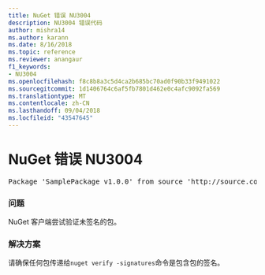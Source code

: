 ```yaml
---
title: NuGet 错误 NU3004
description: NU3004 错误代码
author: mishra14
ms.author: karann
ms.date: 8/16/2018
ms.topic: reference
ms.reviewer: anangaur
f1_keywords:
- NU3004
ms.openlocfilehash: f8c8b8a3c5d4ca2b685bc70ad0f90b33f9491022
ms.sourcegitcommit: 1d1406764c6af5fb7801d462e0c4afc9092fa569
ms.translationtype: MT
ms.contentlocale: zh-CN
ms.lasthandoff: 09/04/2018
ms.locfileid: "43547645"
---
```

# <a name="nuget-error-nu3004"></a>NuGet 错误 NU3004

<pre>Package 'SamplePackage v1.0.0' from source 'http://source.com/index.json': The package is not signed.</pre>

### <a name="issue"></a>问题

NuGet 客户端尝试验证未签名的包。


### <a name="solution"></a>解决方案

请确保任何包传递给`nuget verify -signatures`命令是包含包的签名。


